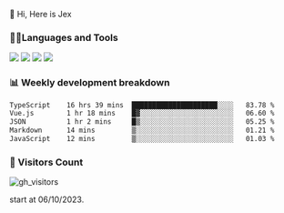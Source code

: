  👋 Hi, Here is Jex

 

### 🧑‍💻Languages and Tools

<code><a href="https://react.dev"><img src="https://api.iconify.design/logos:react.svg" /></a></code>
<code><a href="https://github.com/vuejs/core"><img src="https://api.iconify.design/logos:vue.svg" /></a></code> 
<code><a href="https://github.com/microsoft/TypeScript"><img src="https://api.iconify.design/logos:typescript-icon.svg" /></a></code>
<code><a href="https://threejs.org/"><img src="https://api.iconify.design/logos:threejs.svg" /></a></code>

### 📊 Weekly development breakdown

<!--START_SECTION:waka-->

```txt
TypeScript    16 hrs 39 mins  █████████████████████░░░░   83.78 %
Vue.js        1 hr 18 mins    █▓░░░░░░░░░░░░░░░░░░░░░░░   06.60 %
JSON          1 hr 2 mins     █▒░░░░░░░░░░░░░░░░░░░░░░░   05.25 %
Markdown      14 mins         ▒░░░░░░░░░░░░░░░░░░░░░░░░   01.21 %
JavaScript    12 mins         ▒░░░░░░░░░░░░░░░░░░░░░░░░   01.03 %
```

<!--END_SECTION:waka-->


### 👀 Visitors Count

![gh_visitors](https://profile-counter.glitch.me/jexlau/count.svg)

start at 06/10/2023.
